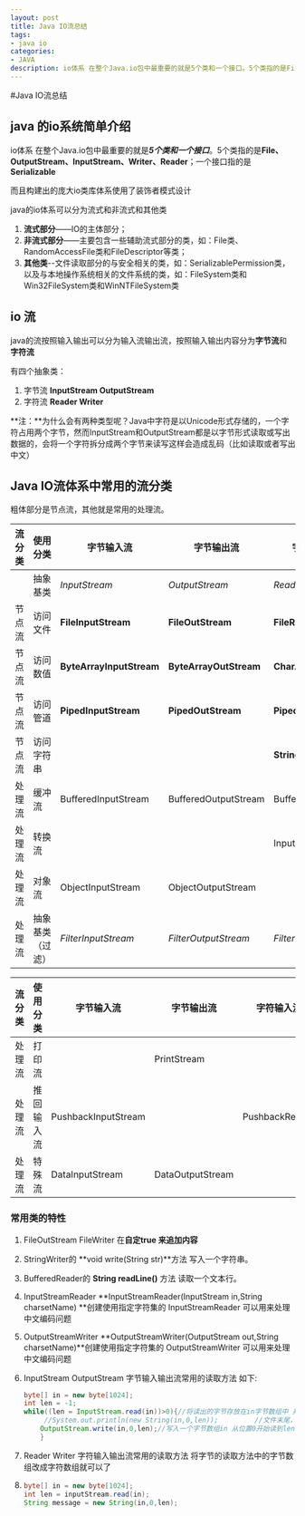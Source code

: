 ```yaml
---
layout: post
title: Java IO流总结
tags:
- java io
categories:
- JAVA
description: io体系 在整个Java.io包中最重要的就是5个类和一个接口。5个类指的是File、OutputStream、InputStream、Writer、Reader；一个接口指的是Serializable...
---
```




#Java IO流总结

## java 的io系统简单介绍

io体系 在整个Java.io包中最重要的就是***5个类和一个接口***。5个类指的是**File、OutputStream、InputStream、Writer、Reader**；一个接口指的是**Serializable**

而且构建出的庞大io类库体系使用了装饰者模式设计

java的io体系可以分为流式和非流式和其他类

1. **流式部分**――IO的主体部分；
2. **非流式部分**――主要包含一些辅助流式部分的类，如：File类、RandomAccessFile类和FileDescriptor等类；
3. **其他类**--文件读取部分的与安全相关的类，如：SerializablePermission类，以及与本地操作系统相关的文件系统的类，如：FileSystem类和Win32FileSystem类和WinNTFileSystem类

## io 流

java的流按照输入输出可以分为输入流输出流，按照输入输出内容分为**字节流**和 **字符流**

有四个抽象类：

1. 字节流  **InputStream   OutputStream**
2. 字符流 **Reader   Writer**

**注：**为什么会有两种类型呢？Java中字符是以Unicode形式存储的，一个字符占用两个字节，然而InputStream和OutputStream都是以字节形式读取或写出数据的，会将一个字符拆分成两个字节来读写这样会造成乱码（比如读取或者写出中文）

## Java IO流体系中常用的流分类



粗体部分是节点流，其他就是常用的处理流。

| 流分类 | 使用分类         | 字节输入流               | 字节输出流             | 字符输入流          | 字符输出流          |
| ------ | ---------------- | ------------------------ | ---------------------- | ------------------- | ------------------- |
|        | 抽象基类         | *InputStream*            | *OutputStream*         | *Reader*            | *Writer*            |
| 节点流 | 访问文件         | **FileInputStream**      | **FileOutStream**      | **FileReader**      | **FileWriter**      |
| 节点流 | 访问数值         | **ByteArrayInputStream** | **ByteArrayOutStream** | **CharArrayReader** | **CharArrayWriter** |
| 节点流 | 访问管道         | **PipedInputStream**     | **PipedOutStream**     | **PipedReader**     | **PipedWriter**     |
| 节点流 | 访问字符串       |                          |                        | **StringReader**    | **StringWriter**    |
| 处理流 | 缓冲流           | BufferedInputStream      | BufferedOutputStream   | BufferedReader      | BufferedWriter      |
| 处理流 | 转换流           |                          |                        | InputStreamReader   | OutputStreamWriter  |
| 处理流 | 对象流           | ObjectInputStream        | ObjectOutputStream     |                     |                     |
| 处理流 | 抽象基类（过滤） | *FilterInputStream*      | *FilterOutputStream*   | *FilterReader*      | *FilterWriter*      |

| 流分类 | 使用分类   | 字节输入流          | 字节输出流       | 字符输入流     | 字符输出流  |
| ------ | ---------- | ------------------- | ---------------- | -------------- | ----------- |
| 处理流 | 打印流     |                     | PrintStream      |                | PrintWriter |
| 处理流 | 推回输入流 | PushbackInputStream |                  | PushbackReader |             |
| 处理流 | 特殊流     | DataInputStream     | DataOutputStream |                |             |

### 常用类的特性

1. FileOutStream FileWriter 在**自定true 来追加内容**

2. StringWriter的  **void write(String str)**方法 写入一个字符串。

3. BufferedReader的  **String readLine()** 方法 读取一个文本行。

4. InputStreamReader **InputStreamReader(InputStream in,String charsetName) **创建使用指定字符集的 InputStreamReader 可以用来处理中文编码问题

5. OutputStreamWriter  **OutputStreamWriter(OutputStream out,String charsetName)**创建使用指定字符集的 OutputStreamWriter 可以用来处理中文编码问题

6. InputStream OutputStream 字节输入输出流常用的读取方法 如下:

   ```java
   byte[] in = new byte[1024];
   int len = -1;
   while((len = InputStream.read(in))>0){//将读出的字节存放在in字节数组中 并返回读取长度 如果已到达
   		//System.out.println(new String(in,0,len));			//文件末尾，则返回 -1。
       OutputStream.write(in,0,len);//写入一个字节数组in 从位置0开始读到len
       }
   ```

7. Reader Writer 字符输入输出流常用的读取方法 将字节的读取方法中的字节数组改成字符数组就可以了

8. ```java
   byte[] in = new byte[1024];
   int len = inputStream.read(in);
   String message = new String(in,0,len);
   ```

